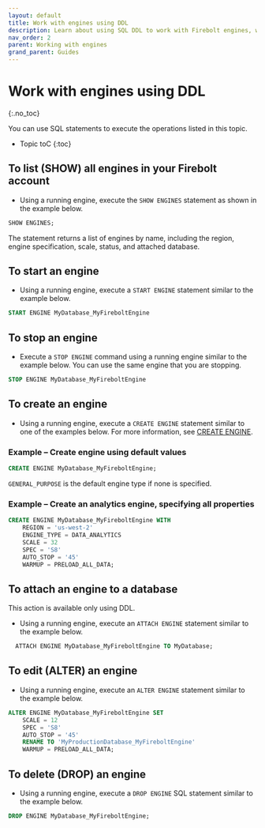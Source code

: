 ```yaml
---
layout: default
title: Work with engines using DDL
description: Learn about using SQL DDL to work with Firebolt engines, which provide the compute power for Firebolt queries.
nav_order: 2
parent: Working with engines
grand_parent: Guides
---
```


# Work with engines using DDL
{:.no_toc}

You can use SQL statements to execute the operations listed in this topic.

* Topic toC
{:toc}

## To list \(SHOW\) all engines in your Firebolt account
* Using a running engine, execute the `SHOW ENGINES` statement as shown in the example below.  
```sql
SHOW ENGINES;
```  
The statement returns a list of engines by name, including the region, engine specification, scale, status, and attached database.

## To start an engine
* Using a running engine, execute a `START ENGINE` statement similar to the example below.
```sql
START ENGINE MyDatabase_MyFireboltEngine
```

## To stop an engine
* Execute a `STOP ENGINE` command using a running engine similar to the example below. You can use the same engine that you are stopping.  
```sql
STOP ENGINE MyDatabase_MyFireboltEngine
```

## To create an engine
* Using a running engine, execute a `CREATE ENGINE` statement similar to one of the examples below. For more information, see [CREATE ENGINE](../sql-reference/commands/create-engine.md).

### Example &ndash; Create engine using default values

```sql
CREATE ENGINE MyDatabase_MyFireboltEngine;
```  
`GENERAL_PURPOSE` is the default engine type if none is specified.

### Example &ndash; Create an analytics engine, specifying all properties

```sql
CREATE ENGINE MyDatabase_MyFireboltEngine WITH  
    REGION = 'us-west-2'  
    ENGINE_TYPE = DATA_ANALYTICS  
    SCALE = 32  
    SPEC = 'S8'  
    AUTO_STOP = '45'  
    WARMUP = PRELOAD_ALL_DATA;
```

## To attach an engine to a database

This action is available only using DDL.

* Using a running engine, execute an `ATTACH ENGINE` statement similar to the example below.  
```sql
  ATTACH ENGINE MyDatabase_MyFireboltEngine TO MyDatabase;
```

## To edit \(ALTER\) an engine

* Using a running engine, execute an `ALTER ENGINE` statement similar to the example below.  
```sql
ALTER ENGINE MyDatabase_MyFireboltEngine SET  
    SCALE = 12  
    SPEC = 'S8'  
    AUTO_STOP = '45'  
    RENAME TO 'MyProductionDatabase_MyFireboltEngine'  
    WARMUP = PRELOAD_ALL_DATA;
```

## To delete \(DROP\) an engine

* Using a running engine, execute a `DROP ENGINE` SQL statement similar to the example below.  
```sql
DROP ENGINE MyDatabase_MyFireboltEngine;
```
